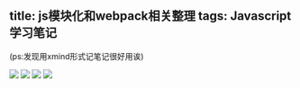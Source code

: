 title: js模块化和webpack相关整理
tags: Javascript学习笔记
---

(ps:发现用xmind形式记笔记很好用诶)

<img src="/images/JS模块化.png">
<img src="/images/Webpack 概念.png">
<img src="/images/Webpack 使用.png">
<img src="/images/Webpack config.png">
